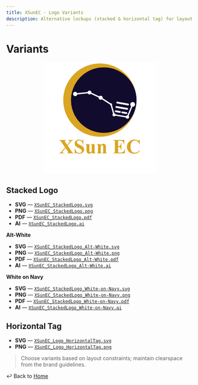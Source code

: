 ```yaml
---
title: XSunEC · Logo Variants
description: Alternative lockups (stacked & horizontal tag) for layout flexibility.
---
```


# Variants

<p align="center">
  <img src="https://raw.githubusercontent.com/VictorXSun/XSunEC-BrandAssets/main/logos/variants/XSunEC_StackedLogo.png" width="300" alt="Stacked logo preview"/>
</p>

## Stacked Logo
- **SVG** — [`XSunEC_StackedLogo.svg`](https://raw.githubusercontent.com/VictorXSun/XSunEC-BrandAssets/main/logos/variants/XSunEC_StackedLogo.svg)
- **PNG** — [`XSunEC_StackedLogo.png`](https://raw.githubusercontent.com/VictorXSun/XSunEC-BrandAssets/main/logos/variants/XSunEC_StackedLogo.png)
- **PDF** — [`XSunEC_StackedLogo.pdf`](https://raw.githubusercontent.com/VictorXSun/XSunEC-BrandAssets/main/logos/variants/XSunEC_StackedLogo.pdf)
- **AI** — [`XSunEC_StackedLogo.ai`](https://raw.githubusercontent.com/VictorXSun/XSunEC-BrandAssets/main/logos/variants/XSunEC_StackedLogo.ai)

**Alt-White**
- **SVG** — [`XSunEC_StackedLogo_Alt-White.svg`](https://raw.githubusercontent.com/VictorXSun/XSunEC-BrandAssets/main/logos/variants/XSunEC_StackedLogo_Alt-White.svg)
- **PNG** — [`XSunEC_StackedLogo_Alt-White.png`](https://raw.githubusercontent.com/VictorXSun/XSunEC-BrandAssets/main/logos/variants/XSunEC_StackedLogo_Alt-White.png)
- **PDF** — [`XSunEC_StackedLogo_Alt-White.pdf`](https://raw.githubusercontent.com/VictorXSun/XSunEC-BrandAssets/main/logos/variants/XSunEC_StackedLogo_Alt-White.pdf)
- **AI** — [`XSunEC_StackedLogo_Alt-White.ai`](https://raw.githubusercontent.com/VictorXSun/XSunEC-BrandAssets/main/logos/variants/XSunEC_StackedLogo_Alt-White.ai)

**White on Navy**
- **SVG** — [`XSunEC_StackedLogo_White-on-Navy.svg`](https://raw.githubusercontent.com/VictorXSun/XSunEC-BrandAssets/main/logos/variants/XSunEC_StackedLogo_White-on-Navy.svg)
- **PNG** — [`XSunEC_StackedLogo_White-on-Navy.png`](https://raw.githubusercontent.com/VictorXSun/XSunEC-BrandAssets/main/logos/variants/XSunEC_StackedLogo_White-on-Navy.png)
- **PDF** — [`XSunEC_StackedLogo_White-on-Navy.pdf`](https://raw.githubusercontent.com/VictorXSun/XSunEC-BrandAssets/main/logos/variants/XSunEC_StackedLogo_White-on-Navy.pdf)
- **AI** — [`XSunEC_StackedLogo_White-on-Navy.ai`](https://raw.githubusercontent.com/VictorXSun/XSunEC-BrandAssets/main/logos/variants/XSunEC_StackedLogo_White-on-Navy.ai)

## Horizontal Tag
- **SVG** — [`XSunEC_Logo_HorizontalTag.svg`](https://raw.githubusercontent.com/VictorXSun/XSunEC-BrandAssets/main/logos/variants/XSunEC_Logo_HorizontalTag.svg)
- **PNG** — [`XSunEC_Logo_HorizontalTag.png`](https://raw.githubusercontent.com/VictorXSun/XSunEC-BrandAssets/main/logos/variants/XSunEC_Logo_HorizontalTag.png)

> Choose variants based on layout constraints; maintain clearspace from the brand guidelines.

↩ Back to [Home](/)
